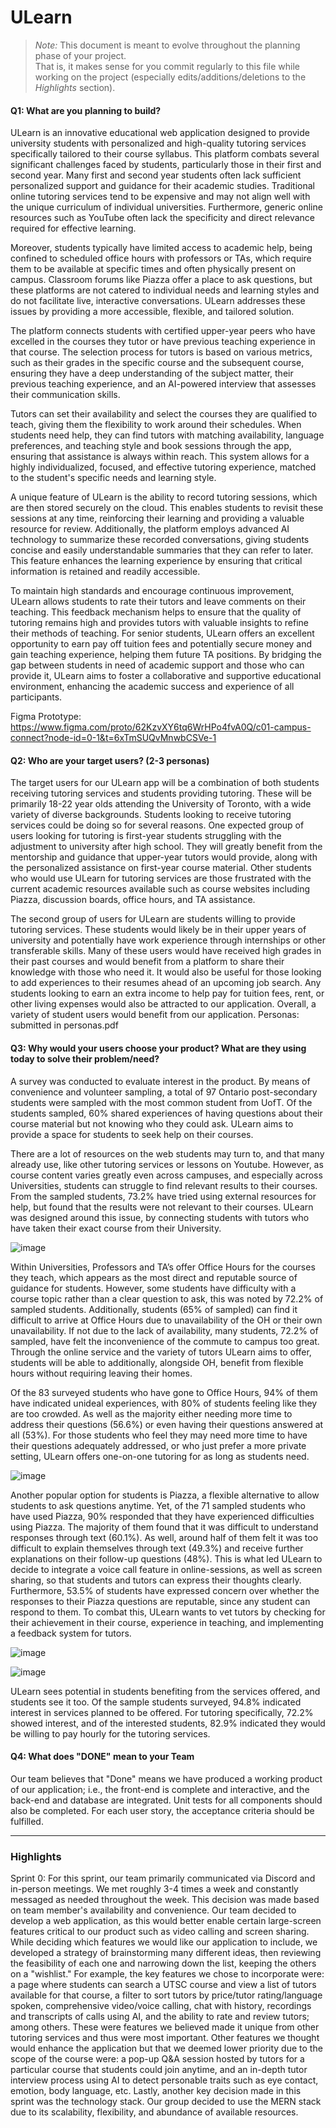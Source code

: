 # ULearn

 > _Note:_ This document is meant to evolve throughout the planning phase of your project.    
 > That is, it makes sense for you commit regularly to this file while working on the project (especially edits/additions/deletions to the _Highlights_ section).

#### Q1: What are you planning to build?

ULearn is an innovative educational web application designed to provide university students with personalized and high-quality tutoring services specifically tailored to their course syllabus. This platform combats several significant challenges faced by students, particularly those in their first and second year. Many first and second year students often lack sufficient personalized support and guidance for their academic studies. Traditional online tutoring services tend to be expensive and may not align well with the unique curriculum of individual universities. Furthermore, generic online resources such as YouTube often lack the specificity and direct relevance required for effective learning.

Moreover, students typically have limited access to academic help, being confined to scheduled office hours with professors or TAs, which require them to be available at specific times and often physically present on campus. Classroom forums like Piazza offer a place to ask questions, but these platforms are not catered to individual needs and learning styles and do not facilitate live, interactive conversations. ULearn addresses these issues by providing a more accessible, flexible, and tailored solution.

The platform connects students with certified upper-year peers who have excelled in the courses they tutor or have previous teaching experience in that course. The selection process for tutors is based on various metrics, such as their grades in the specific course and the subsequent course, ensuring they have a deep understanding of the subject matter, their previous teaching experience, and an AI-powered interview that assesses their communication skills.

Tutors can set their availability and select the courses they are qualified to teach, giving them the flexibility to work around their schedules. When students need help, they can find tutors with matching availability, language preferences, and teaching style and book sessions through the app, ensuring that assistance is always within reach. This system allows for a highly individualized, focused, and effective tutoring experience, matched to the student's specific needs and learning style.

A unique feature of ULearn is the ability to record tutoring sessions, which are then stored securely on the cloud. This enables students to revisit these sessions at any time, reinforcing their learning and providing a valuable resource for review. Additionally, the platform employs advanced AI technology to summarize these recorded conversations, giving students concise and easily understandable summaries that they can refer to later. This feature enhances the learning experience by ensuring that critical information is retained and readily accessible.

To maintain high standards and encourage continuous improvement, ULearn allows students to rate their tutors and leave comments on their teaching. This feedback mechanism helps to ensure that the quality of tutoring remains high and provides tutors with valuable insights to refine their methods of teaching. For senior students, ULearn offers an excellent opportunity to earn pay off tuition fees and potentially secure money and gain teaching experience, helping them future TA positions. By bridging the gap between students in need of academic support and those who can provide it, ULearn aims to foster a collaborative and supportive educational environment, enhancing the academic success and experience of all participants.


Figma Prototype: https://www.figma.com/proto/62KzvXY6tq6WrHPo4fvA0Q/c01-campus-connect?node-id=0-1&t=6xTmSUQvMnwbCSVe-1



#### Q2: Who are your target users? (2-3 personas)

The target users for our ULearn app will be a combination of both students receiving tutoring services and students providing tutoring. These will be primarily 18-22 year olds attending the University of Toronto, with a wide variety of diverse backgrounds. Students looking to receive tutoring services could be doing so for several reasons. One expected group of users looking for tutoring is first-year students struggling with the adjustment to university after high school. They will greatly benefit from the mentorship and guidance that upper-year tutors would provide, along with the personalized assistance on first-year course material. Other students who would use ULearn for tutoring services are those frustrated with the current academic resources available such as course websites including Piazza, discussion boards, office hours, and TA assistance. 

The second group of users for ULearn are students willing to provide tutoring services. These students would likely be in their upper years of university and potentially have work experience through internships or other transferable skills. Many of these users would have received high grades in their past courses and would benefit from a platform to share their knowledge with those who need it. It would also be useful for those looking to add experiences to their resumes ahead of an upcoming job search. Any students looking to earn an extra income to help pay for tuition fees, rent, or other living expenses would also be attracted to our application. Overall, a variety of student users would benefit from our application. 
Personas: submitted in personas.pdf

#### Q3: Why would your users choose your product? What are they using today to solve their problem/need?

A survey was conducted to evaluate interest in the product. By means of convenience and volunteer sampling, a total of 97 Ontario post-secondary students were sampled with the most common student from UofT. Of the students sampled, 60% shared experiences of having questions about their course material but not knowing who they could ask. ULearn aims to provide a space for students to seek help on their courses.

There are a lot of resources on the web students may turn to, and that many already use, like other tutoring services or lessons on Youtube. However, as course content varies greatly even across campuses, and especially across Universities, students can struggle to find relevant results to their courses. From the sampled students, 73.2% have tried using external resources for help, but found that the results were not relevant to their courses. ULearn was designed around this issue, by connecting students with tutors who have taken their exact course from their University.

![image](https://github.com/UofT-UTSC-CS-sandbox/final-term-project-campusconnect/assets/117676677/468f50c3-9f7e-445d-a20e-053aa783e65a)

Within Universities, Professors and TA’s offer Office Hours for the courses they teach, which appears as the most direct and reputable source of guidance for students. However, some students have difficulty with a course topic rather than a clear question to ask, this was noted by 72.2% of sampled students. Additionally, students (65% of sampled) can find it difficult to arrive at Office Hours due to unavailability of the OH or their own unavailability. If not due to the lack of availability, many students, 72.2% of sampled, have felt the inconvenience of the commute to campus too great. Through the online service and the variety of tutors ULearn aims to offer, students will be able to additionally, alongside OH, benefit from flexible hours without requiring leaving their homes.

Of the 83 surveyed students who have gone to Office Hours, 94% of them have indicated unideal experiences, with 80% of students feeling like they are too crowded. As well as the majority either needing more time to address their questions (56.6%) or even having their questions answered at all (53%). For those students who feel they may need more time to have their questions adequately addressed, or who just prefer a more private setting, ULearn offers one-on-one tutoring for as long as students need.

![image](https://github.com/UofT-UTSC-CS-sandbox/final-term-project-campusconnect/assets/117676677/d147b697-cf5a-4a9d-b826-b96a49452f6e)

Another popular option for students is Piazza, a flexible alternative to allow students to ask questions anytime. Yet, of the 71 sampled students who have used Piazza, 90% responded that they have experienced difficulties using Piazza. The majority of them found that it was difficult to understand responses through text (60.1%). As well, around half of them felt it was too difficult to explain themselves through text (49.3%) and receive further explanations on their follow-up questions (48%). This is what led ULearn to decide to integrate a voice call feature in online-sessions, as well as screen sharing, so that students and tutors can express their thoughts clearly. Furthermore, 53.5% of students have expressed concern over whether the responses to their Piazza questions are reputable, since any student can respond to them. To combat this, ULearn wants to vet tutors by checking for their achievement in their course, experience in teaching, and implementing a feedback system for tutors.

![image](https://github.com/UofT-UTSC-CS-sandbox/final-term-project-campusconnect/assets/117676677/9554e3be-ca36-4c12-bd90-3e6110f6e2ff)

![image](https://github.com/UofT-UTSC-CS-sandbox/final-term-project-campusconnect/assets/117676677/af8a06b8-a906-4550-b8d7-845bbb9f58a8)

ULearn sees potential in students benefiting from the services offered, and students see it too. Of the sample students surveyed, 94.8% indicated interest in services planned to be offered. For tutoring specifically, 72.2% showed interest, and of the interested students, 82.9% indicated they would be willing to pay hourly for the tutoring services.

#### Q4: What does "DONE" mean to your Team 
Our team believes that "Done" means we have produced a working product of our application; i.e., the front-end is complete and interactive, and the back-end and database are integrated. Unit tests for all components should also be completed. For each user story, the acceptance criteria should be fulfilled.

----


### Highlights

Sprint 0: For this sprint, our team primarily communicated via Discord and in-person meetings. We met roughly 3-4 times a week and constantly messaged as needed throughout the week. This decision was made based on team member's availability and convenience. 
Our team decided to develop a web application, as this would better enable certain large-screen features critical to our product such as video calling and screen sharing.
While deciding which features we would like our application to include, we developed a strategy of brainstorming many different ideas, then reviewing the feasibility of each one and narrowing down the list, keeping the others on a "wishlist." For example, the key features we chose to incorporate were: a page where students can search a UTSC course and view a list of tutors available for that course, a filter to sort tutors by price/tutor rating/language spoken, comprehensive video/voice calling, chat with history, recordings and transcripts of calls using AI, and the ability to rate and review tutors; among others. These were features we believed made it unique from other tutoring services and thus were most important. Other features we thought would enhance the application but that we deemed lower priority due to the scope of the course were: a pop-up Q&A session hosted by tutors for a particular course that students could join anytime, and an in-depth tutor interview process using AI to detect personable traits such as eye contact, emotion, body language, etc.
Lastly, another key decision made in this sprint was the technology stack. Our group decided to use the MERN stack due to its scalability, flexibility, and abundance of available resources.
 
 
 
  


